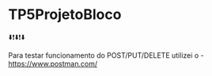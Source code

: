 ﻿# TP5ProjetoBloco

:arrow_down::exclamation::arrow_down::exclamation::arrow_down:

Para testar funcionamento do POST/PUT/DELETE utilizei o - https://www.postman.com/ 





